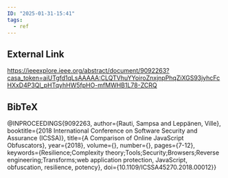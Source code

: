 ```yaml
---
ID: "2025-01-31-15:41"
tags:
  - ref
---
```

## External Link

https://ieeexplore.ieee.org/abstract/document/9092263?casa_token=aiUTgfd1qLsAAAAA:CLQTVhuYYoiroZnxjnpPhqZiXGS93jyhcFcHXxD4P3Ql_pHTqyhHW5fpHO-mfMWHB1L78-ZCRQ

## BibTeX

@INPROCEEDINGS{9092263,
  author={Rauti, Sampsa and Leppänen, Ville},
  booktitle={2018 International Conference on Software Security and Assurance (ICSSA)}, 
  title={A Comparison of Online JavaScript Obfuscators}, 
  year={2018},
  volume={},
  number={},
  pages={7-12},
  keywords={Resilience;Complexity theory;Tools;Security;Browsers;Reverse engineering;Transforms;web application protection, JavaScript, obfuscation, resilience, potency},
  doi={10.1109/ICSSA45270.2018.00012}}
